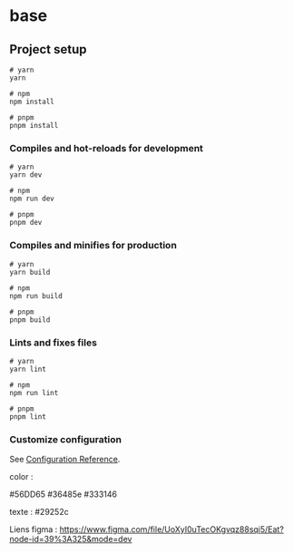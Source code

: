 # base

## Project setup

```
# yarn
yarn

# npm
npm install

# pnpm
pnpm install
```

### Compiles and hot-reloads for development

```
# yarn
yarn dev

# npm
npm run dev

# pnpm
pnpm dev
```

### Compiles and minifies for production

```
# yarn
yarn build

# npm
npm run build

# pnpm
pnpm build
```

### Lints and fixes files

```
# yarn
yarn lint

# npm
npm run lint

# pnpm
pnpm lint
```

### Customize configuration

See [Configuration Reference](https://vitejs.dev/config/).


color : 

#56DD65
#36485e
#333146

texte :
#29252c

Liens figma :
https://www.figma.com/file/UoXyI0uTecOKgvqz88sqi5/Eat?node-id=39%3A325&mode=dev

